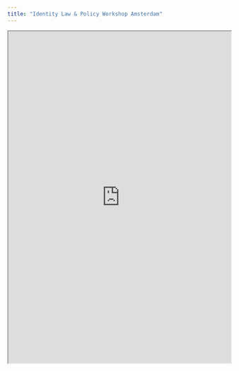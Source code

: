 ```yaml
---
title: "Identity Law & Policy Workshop Amsterdam"
---
```




<iframe height="750" width="100%" src="https://ewelton.github.io/ktest/wiki.html#Identity%20Law%20&%20Policy%20Workshop%20Amsterdam"></iframe>
